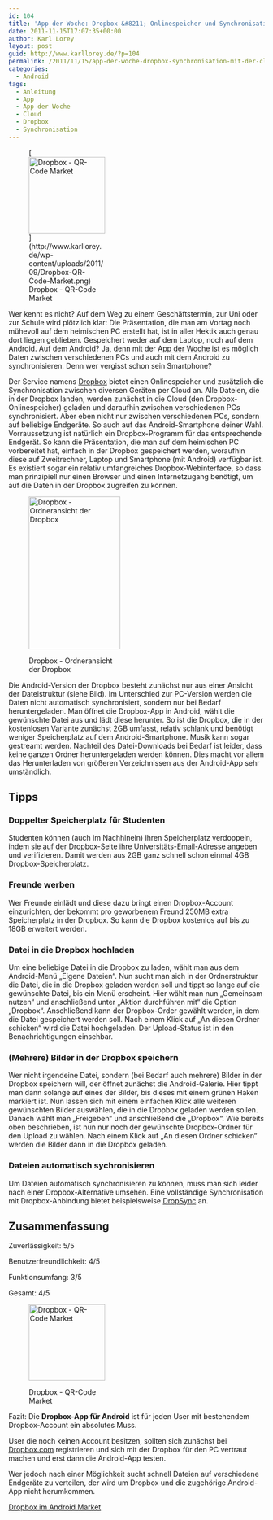 ```yaml
---
id: 104
title: 'App der Woche: Dropbox &#8211; Onlinespeicher und Synchronisation mit der Cloud'
date: 2011-11-15T17:07:35+00:00
author: Karl Lorey
layout: post
guid: http://www.karllorey.de/?p=104
permalink: /2011/11/15/app-der-woche-dropbox-synchronisation-mit-der-cloud/
categories:
  - Android
tags:
  - Anleitung
  - App
  - App der Woche
  - Cloud
  - Dropbox
  - Synchronisation
---
```

<figure id="attachment_336" style="width: 150px" class="wp-caption alignright">[<img class="size-full wp-image-336" title="Dropbox - QR-Code Market" src="http://www.karllorey.de/wp-content/uploads/2011/09/Dropbox-QR-Code-Market.png" alt="Dropbox - QR-Code Market" width="150" height="150" />](http://www.karllorey.de/wp-content/uploads/2011/09/Dropbox-QR-Code-Market.png)<figcaption class="wp-caption-text">Dropbox - QR-Code Market</figcaption></figure> 

Wer kennt es nicht? Auf dem Weg zu einem Geschäftstermin, zur Uni oder zur Schule wird plötzlich klar: Die Präsentation, die man am Vortag noch mühevoll auf dem heimischen PC erstellt hat, ist in aller Hektik auch genau dort liegen geblieben. Gespeichert weder auf dem Laptop, noch auf dem Android. Auf dem Android? Ja, denn mit der [App der Woche](/app-der-woche) ist es möglich Daten zwischen verschiedenen PCs und auch mit dem Android zu synchronisieren. Denn wer vergisst schon sein Smartphone?

Der Service namens [Dropbox](http://www.dropbox.com) bietet einen Onlinespeicher und zusätzlich die Synchronisation zwischen diversen Geräten per Cloud an. Alle Dateien, die in der Dropbox landen, werden zunächst in die Cloud (den Dropbox-Onlinespeicher) geladen und daraufhin zwischen verschiedenen PCs synchronisiert. Aber eben nicht nur zwischen verschiedenen PCs, sondern auf beliebige Endgeräte. So auch auf das Android-Smartphone deiner Wahl. Vorraussetzung ist natürlich ein Dropbox-Programm für das entsprechende Endgerät. So kann die Präsentation, die man auf dem heimischen PC vorbereitet hat, einfach in der Dropbox gespeichert werden, woraufhin diese auf Zweitrechner, Laptop und Smartphone (mit Android) verfügbar ist. Es existiert sogar ein relativ umfangreiches Dropbox-Webinterface, so dass man prinzipiell nur einen Browser und einen Internetzugang benötigt, um auf die Daten in der Dropbox zugreifen zu können.<!--more--><figure id="attachment_340" style="width: 180px" class="wp-caption alignright">

[<img class="size-medium wp-image-340" title="Dropbox - Ordneransicht der Dropbox" src="http://www.karllorey.de/wp-content/uploads/2011/09/SC20110928-095703-180x300.png" alt="Dropbox - Ordneransicht der Dropbox" width="180" height="300" srcset="http://www.karllorey.de/wp-content/uploads/2011/09/SC20110928-095703-180x300.png 180w, http://www.karllorey.de/wp-content/uploads/2011/09/SC20110928-095703.png 480w" sizes="(max-width: 180px) 100vw, 180px" />](http://www.karllorey.de/wp-content/uploads/2011/09/SC20110928-095703.png)<figcaption class="wp-caption-text">Dropbox - Ordneransicht der Dropbox</figcaption></figure> 

Die Android-Version der Dropbox besteht zunächst nur aus einer Ansicht der Dateistruktur (siehe Bild). Im Unterschied zur PC-Version werden die Daten nicht automatisch synchronisiert, sondern nur bei Bedarf heruntergeladen. Man öffnet die Dropbox-App in Android, wählt die gewünschte Datei aus und lädt diese herunter. So ist die Dropbox, die in der kostenlosen Variante zunächst 2GB umfasst, relativ schlank und benötigt weniger Speicherplatz auf dem Android-Smartphone. Musik kann sogar gestreamt werden. Nachteil des Datei-Downloads bei Bedarf ist leider, dass keine ganzen Ordner heruntergeladen werden können. Dies macht vor allem das Herunterladen von größeren Verzeichnissen aus der Android-App sehr umständlich.

## Tipps

### Doppelter Speicherplatz für Studenten

Studenten können (auch im Nachhinein) ihren Speicherplatz verdoppeln, indem sie auf der [Dropbox-Seite ihre Universitäts-Email-Adresse angeben](https://www.dropbox.com/edu) und verifizieren. Damit werden aus 2GB ganz schnell schon einmal 4GB Dropbox-Speicherplatz.

### Freunde werben

Wer Freunde einlädt und diese dazu bringt einen Dropbox-Account einzurichten, der bekommt pro geworbenem Freund 250MB extra Speicherplatz in der Dropbox. So kann die Dropbox kostenlos auf bis zu 18GB erweitert werden.

### Datei in die Dropbox hochladen

Um eine beliebige Datei in die Dropbox zu laden, wählt man aus dem Android-Menü &#8222;Eigene Dateien&#8220;. Nun sucht man sich in der Ordnerstruktur die Datei, die in die Dropbox geladen werden soll und tippt so lange auf die gewünschte Datei, bis ein Menü erscheint. Hier wählt man nun &#8222;Gemeinsam nutzen&#8220; und anschließend unter &#8222;Aktion durchführen mit&#8220; die Option &#8222;Dropbox&#8220;. Anschließend kann der Dropbox-Order gewählt werden, in dem die Datei gespeichert werden soll. Nach einem Klick auf &#8222;An diesen Ordner schicken&#8220; wird die Datei hochgeladen. Der Upload-Status ist in den Benachrichtigungen einsehbar.

### (Mehrere) Bilder in der Dropbox speichern

Wer nicht irgendeine Datei, sondern (bei Bedarf auch mehrere) Bilder in der Dropbox speichern will, der öffnet zunächst die Android-Galerie. Hier tippt man dann solange auf eines der Bilder, bis dieses mit einem grünen Haken markiert ist. Nun lassen sich mit einem einfachen Klick alle weiteren gewünschten Bilder auswählen, die in die Dropbox geladen werden sollen. Danach wählt man &#8222;Freigeben&#8220; und anschließend die &#8222;Dropbox&#8220;. Wie bereits oben beschrieben, ist nun nur noch der gewünschte Dropbox-Ordner für den Upload zu wählen. Nach einem Klick auf &#8222;An diesen Ordner schicken&#8220; werden die Bilder dann in die Dropbox geladen.

### Dateien automatisch sychronisieren

Um Dateien automatisch synchronisieren zu können, muss man sich leider nach einer Dropbox-Alternative umsehen. Eine vollständige Synchronisation mit Dropbox-Anbindung bietet beispielsweise [DropSync](https://market.android.com/details?id=com.ttxapps.dropsync) an.

## Zusammenfassung

Zuverlässigkeit: 5/5
  
Benutzerfreundlichkeit: 4/5
  
Funktionsumfang: 3/5

Gesamt: 4/5<figure id="attachment_336" style="width: 150px" class="wp-caption alignright">

[<img class="size-full wp-image-336" title="Dropbox - QR-Code Market" src="http://www.karllorey.de/wp-content/uploads/2011/09/Dropbox-QR-Code-Market.png" alt="Dropbox - QR-Code Market" width="150" height="150" />](http://www.karllorey.de/wp-content/uploads/2011/09/Dropbox-QR-Code-Market.png)<figcaption class="wp-caption-text">Dropbox - QR-Code Market</figcaption></figure> 

Fazit: Die **Dropbox-App für Android** ist für jeden User mit bestehendem Dropbox-Account ein absolutes Muss.
  
User die noch keinen Account besitzen, sollten sich zunächst bei [Dropbox.com](http://www.dropbox.com) registrieren und sich mit der Dropbox für den PC vertraut machen und erst dann die Android-App testen.

Wer jedoch nach einer Möglichkeit sucht schnell Dateien auf verschiedene Endgeräte zu verteilen, der wird um Dropbox und die zugehörige Android-App nicht herumkommen.

[Dropbox im Android Market](https://market.android.com/details?id=com.dropbox.android)